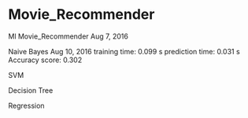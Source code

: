 # Movie_Recommender
Ml Movie_Recommender Aug 7, 2016

Naive Bayes Aug 10, 2016
training time: 0.099 s
prediction time: 0.031 s
Accuracy score:  0.302




SVM

Decision Tree

Regression
